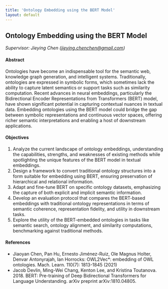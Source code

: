 ```yaml
---
title: 'Ontology Embedding using the BERT Model'
layout: default
---
```


## Ontology Embedding using the BERT Model
*Supervisor: Jieying Chen (jieying.chenchen@gmail.com)*

#### Abstract 
Ontologies have become an indispensable tool for the semantic web, knowledge graph generation, and intelligent systems. Traditionally, ontologies are expressed in symbolic forms, which sometimes lack the ability to capture latent semantics or support tasks such as similarity computation. Recent advances in neural embeddings, particularly the Bidirectional Encoder Representations from Transformers (BERT) model, have shown significant potential in capturing contextual nuances in textual data. Embedding ontologies using the BERT model could bridge the gap between symbolic representations and continuous vector spaces, offering richer semantic interpretations and enabling a host of downstream applications.

#### Objectives
1. Analyze the current landscape of ontology embeddings, understanding the capabilities, strengths, and weaknesses of existing methods while spotlighting the unique features of the BERT model in textual embeddings.
2. Design a framework to convert traditional ontology structures into a form suitable for embedding using BERT, ensuring preservation of hierarchical and relational information.
3. Adapt and fine-tune BERT on specific ontology datasets, emphasizing the capture of both explicit and implicit semantic information.
4. Develop an evaluation protocol that compares the BERT-based embeddings with traditional ontology representations in terms of semantic coherence, representation fidelity, and utility in downstream tasks.
5. Explore the utility of the BERT-embedded ontologies in tasks like semantic search, ontology alignment, and similarity computations, benchmarking against traditional methods.

#### References
- Jiaoyan Chen, Pan Hu, Ernesto Jiménez-Ruiz, Ole Magnus Holter, Denvar Antonyrajah, Ian Horrocks: OWL2Vec*: embedding of OWL ontologies. Mach. Learn. 110(7): 1813-1845 (2021)
- Jacob Devlin, Ming-Wei Chang, Kenton Lee, and Kristina Toutanova. 2018. BERT: Pre-training of Deep Bidirectional Transformers for Language Understanding. arXiv preprint arXiv:1810.04805.
